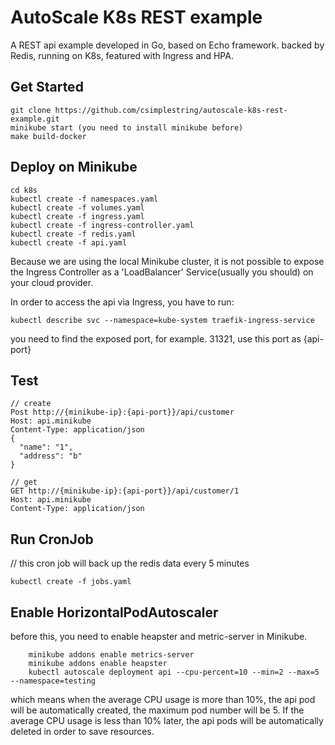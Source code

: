 # AutoScale K8s REST example

A REST api example developed in Go, based on Echo framework. backed by Redis, running on K8s, featured with Ingress and HPA.

## Get Started

```
git clone https://github.com/csimplestring/autoscale-k8s-rest-example.git
minikube start (you need to install minikube before)
make build-docker
```

## Deploy on Minikube

```
cd k8s
kubectl create -f namespaces.yaml
kubectl create -f volumes.yaml
kubectl create -f ingress.yaml
kubectl create -f ingress-controller.yaml
kubectl create -f redis.yaml
kubectl create -f api.yaml
```

Because we are using the local Minikube cluster, it is not possible to expose the Ingress Controller
as a 'LoadBalancer' Service(usually you should) on your cloud provider. 

In order to access the api via Ingress, you have to run: 
```
kubectl describe svc --namespace=kube-system traefik-ingress-service
```
you need to find the exposed port, for example. 31321, use this port as {api-port}

## Test

```
// create
Post http://{minikube-ip}:{api-port}}/api/customer
Host: api.minikube
Content-Type: application/json
{
  "name": "1",
  "address": "b"
}
```

```
// get
GET http://{minikube-ip}:{api-port}}/api/customer/1
Host: api.minikube
Content-Type: application/json
```

## Run CronJob

// this cron job will back up the redis data every 5 minutes
```
kubectl create -f jobs.yaml
```

## Enable HorizontalPodAutoscaler

before this, you need to enable heapster and metric-server in Minikube.
```
	minikube addons enable metrics-server
	minikube addons enable heapster
	kubectl autoscale deployment api --cpu-percent=10 --min=2 --max=5 --namespace=testing
```
which means when the average CPU usage is more than 10%, the api pod will be automatically
created, the maximum pod number will be 5. If the average CPU usage is less than 10% later,
the api pods will be automatically deleted in order to save resources.

